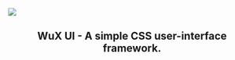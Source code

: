 <img src="http://image.moeblog.gq/i/2022/07/31/y1gjgy.png" align="center">
<h2 align="center">WuX UI - A simple CSS user-interface framework.</h2>
